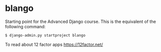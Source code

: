 # blango

Starting point for the Advanced Django course. This is the equivalent of the following command:

```bash
$ django-admin.py startproject blango
```



To read about 12 factor apps
https://12factor.net/ 
